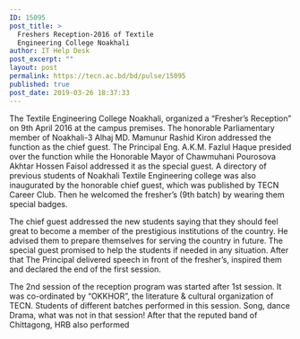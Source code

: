 ```yaml
---
ID: 15095
post_title: >
  Freshers Reception-2016 of Textile
  Engineering College Noakhali
author: IT Help Desk
post_excerpt: ""
layout: post
permalink: https://tecn.ac.bd/bd/pulse/15095
published: true
post_date: 2019-03-26 18:37:33
---
```

The Textile Engineering College Noakhali, organized a “Fresher’s Reception” on 9th April 2016 at the campus premises. The honorable Parliamentary member of Noakhali-3 Alhaj MD. Mamunur Rashid Kiron addressed the function as the chief guest. The Principal Eng. A.K.M. Fazlul Haque presided over the function while the Honorable Mayor of Chawmuhani Pourosova Akhtar Hossen Faisol addressed it as the special guest. A directory of previous students of Noakhali Textile Engineering college was also inaugurated by the honorable chief guest, which was published by TECN Career Club. Then he welcomed the fresher’s (9th batch) by wearing them special badges.

The chief guest addressed the new students saying that they should feel great to become a member of the prestigious institutions of the country. He advised them to prepare themselves for serving the country in future. The special guest promised to help the students if needed in any situation. After that The Principal delivered speech in front of the fresher’s, inspired them and declared the end of the first session.

The 2nd session of the reception program was started after 1st session. It was co-ordinated by “OKKHOR”, the literature & cultural organization of TECN. Students of different batches performed in this session. Song, dance Drama, what was not in that session! After that the reputed band of Chittagong, HRB also performed